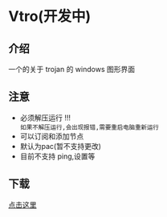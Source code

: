 # Vtro(开发中)

## 介绍

一个的关于 trojan 的 windows 图形界面

## 注意

- 必须解压运行 !!!  
  `如果不解压运行,会出现报错,需要重启电脑重新运行`
- 可以订阅和添加节点
- 默认为pac(暂不支持更改)
- 目前不支持 ping,设置等

## 下载

[点击这里](https://github.com/saywhere/Vtro/releases/)
